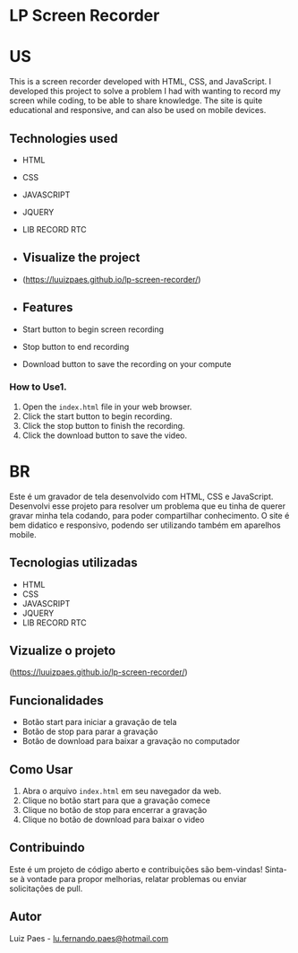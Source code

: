 # LP Screen Recorder 

# US 

This is a screen recorder developed with HTML, CSS, and JavaScript. I developed this project to solve a problem I had with wanting to record my screen while coding, 
to be able to share knowledge. The site is quite educational and responsive, and can also be used on mobile devices.

## Technologies used

- HTML
- CSS
- JAVASCRIPT
- JQUERY
- LIB RECORD RTC

- ## Visualize the project
- (https://luuizpaes.github.io/lp-screen-recorder/)

- ## Features
- Start button to begin screen recording
- Stop button to end recording
- Download button to save the recording on your compute
  
### How to Use1. 
1. Open the `index.html` file in your web browser.
2. Click the start button to begin recording.
3. Click the stop button to finish the recording.
4. Click the download button to save the video.

# BR
Este é um gravador de tela desenvolvido com HTML, CSS e JavaScript. Desenvolvi esse projeto para resolver um problema que eu tinha de querer gravar minha tela codando,
para poder compartilhar conhecimento. O site é bem didatico e responsivo, podendo ser utilizando também em aparelhos mobile.

## Tecnologias utilizadas

- HTML
- CSS
- JAVASCRIPT
- JQUERY
- LIB RECORD RTC

## Vizualize o projeto
(https://luuizpaes.github.io/lp-screen-recorder/)

## Funcionalidades
- Botão start para iniciar a gravação de tela
- Botão de stop para parar a gravação
- Botão de download para baixar a gravação no computador


## Como Usar

1. Abra o arquivo `index.html` em seu navegador da web.
2. Clique no botão start para que a gravação comece
3. Clique no botão de stop para encerrar a gravação
4. Clique no botão de download para baixar o video

## Contribuindo

Este é um projeto de código aberto e contribuições são bem-vindas! Sinta-se à vontade para propor melhorias, relatar problemas ou enviar solicitações de pull.

## Autor

Luiz Paes - lu.fernando.paes@hotmail.com
